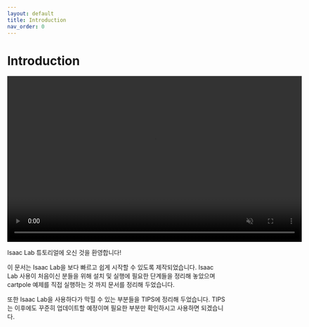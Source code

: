 ```yaml
---
layout: default
title: Introduction
nav_order: 0
---
```


# Introduction

<video width="680" height="382.5" controls autoplay muted>
  <source src="assets/video/스크린캐스트 05-02-2025 04:57:48 PM.webm" type="video/webm">
  Your browser does not support the video tag.
</video>


Isaac Lab 튜토리얼에 오신 것을 환영합니다!

이 문서는 Isaac Lab을 보다 빠르고 쉽게 시작할 수 있도록 제작되었습니다. Isaac Lab 사용이 처음이신 분들을 위해 설치 및 실행에 필요한 단계들을 정리해 놓았으며 cartpole 예제를 직접 실행하는 것 까지 문서를 정리해 두었습니다.

또한 Isaac Lab을 사용하다가 막힐 수 있는 부분들을 TIPS에 정리해 두었습니다. TIPS는 이후에도 꾸준히 업데이트할 예정이며 필요한 부분만 확인하시고 사용하면 되겠습니다.

